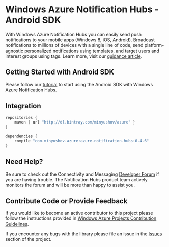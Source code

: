 # Windows Azure Notification Hubs - Android SDK

With Windows Azure Notification Hubs you can easily send push notifications to your mobile apps (Windows 8, iOS, Android). Broadcast notifications to millions of devices with a single line of code, send platform-agnostic personalized notifications using templates, and target users and interest groups using tags. Learn more, visit our [guidance article](http://msdn.microsoft.com/en-us/library/jj927170.aspx).

## Getting Started with Android SDK
Please follow our [tutorial](http://msdn.microsoft.com/en-us/library/dn265921.aspx) to start using the Android SDK with Windows Azure Notification Hubs.

## Integration
```groovy
repositories {
    maven { url "http://dl.bintray.com/minyushov/azure" }
}

dependencies {
    compile "com.minyushov.azure:azure-notification-hubs:0.4.6"
}
```

## Need Help?

Be sure to check out the Connectivity and Messaging [Developer Forum](http://social.msdn.microsoft.com/Forums/en-US/windowsazureconnectivity/) if you are having trouble. The Notification Hubs product team actively monitors the forum and will be more than happy to assist you. 

## Contribute Code or Provide Feedback

If you would like to become an active contributor to this project please follow the instructions provided in [Windows Azure Projects Contribution Guidelines](http://windowsazure.github.com/guidelines.html).

If you encounter any bugs with the library please file an issue in the [Issues](https://github.com/WindowsAzure/azure-notificationhubs/issues) section of the project.


